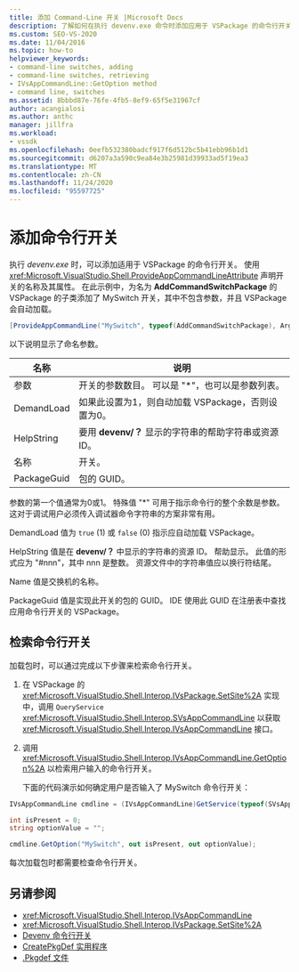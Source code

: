 ```yaml
---
title: 添加 Command-Line 开关 |Microsoft Docs
description: 了解如何在执行 devenv.exe 命令时添加应用于 VSPackage 的命令行开关。
ms.custom: SEO-VS-2020
ms.date: 11/04/2016
ms.topic: how-to
helpviewer_keywords:
- command-line switches, adding
- command-line switches, retrieving
- IVsAppCommandLine::GetOption method
- command line, switches
ms.assetid: 8bbbd87e-76fe-4fb5-8ef9-65f5e31967cf
author: acangialosi
ms.author: anthc
manager: jillfra
ms.workload:
- vssdk
ms.openlocfilehash: 0eefb532380badcf917f6d512bc5b41ebb96b1d1
ms.sourcegitcommit: d6207a3a590c9ea84e3b25981d39933ad5f19ea3
ms.translationtype: MT
ms.contentlocale: zh-CN
ms.lasthandoff: 11/24/2020
ms.locfileid: "95597725"
---
```

# <a name="add-command-line-switches"></a>添加命令行开关
执行 *devenv.exe* 时，可以添加适用于 VSPackage 的命令行开关。 使用 <xref:Microsoft.VisualStudio.Shell.ProvideAppCommandLineAttribute> 声明开关的名称及其属性。 在此示例中，为名为 **AddCommandSwitchPackage** 的 VSPackage 的子类添加了 MySwitch 开关，其中不包含参数，并且 VSPackage 会自动加载。

```csharp
[ProvideAppCommandLine("MySwitch", typeof(AddCommandSwitchPackage), Arguments = "0", DemandLoad = 1)]
```

 以下说明显示了命名参数。

|名称|说明|
|-|-|
| 参数 | 开关的参数数目。 可以是 "*"，也可以是参数列表。 |
| DemandLoad | 如果此设置为1，则自动加载 VSPackage，否则设置为0。 |
| HelpString | 要用 **devenv/？** 显示的字符串的帮助字符串或资源 ID。 |
| 名称 | 开关。 |
| PackageGuid | 包的 GUID。 |

 参数的第一个值通常为0或1。 特殊值 "*" 可用于指示命令行的整个余数是参数。 这对于调试用户必须传入调试器命令字符串的方案非常有用。

 DemandLoad 值为 `true` (1) 或 `false` (0) 指示应自动加载 VSPackage。

 HelpString 值是在 **devenv/？** 中显示的字符串的资源 ID。 帮助显示。 此值的形式应为 "#nnn"，其中 nnn 是整数。 资源文件中的字符串值应以换行符结尾。

 Name 值是交换机的名称。

 PackageGuid 值是实现此开关的包的 GUID。 IDE 使用此 GUID 在注册表中查找应用命令行开关的 VSPackage。

## <a name="retrieve-command-line-switches"></a>检索命令行开关
 加载包时，可以通过完成以下步骤来检索命令行开关。

1. 在 VSPackage 的 <xref:Microsoft.VisualStudio.Shell.Interop.IVsPackage.SetSite%2A> 实现中，调用 `QueryService` <xref:Microsoft.VisualStudio.Shell.Interop.SVsAppCommandLine> 以获取 <xref:Microsoft.VisualStudio.Shell.Interop.IVsAppCommandLine> 接口。

2. 调用 <xref:Microsoft.VisualStudio.Shell.Interop.IVsAppCommandLine.GetOption%2A> 以检索用户输入的命令行开关。

   下面的代码演示如何确定用户是否输入了 MySwitch 命令行开关：

```csharp
IVsAppCommandLine cmdline = (IVsAppCommandLine)GetService(typeof(SVsAppCommandLine));

int isPresent = 0;
string optionValue = "";

cmdline.GetOption("MySwitch", out isPresent, out optionValue);
```

 每次加载包时都需要检查命令行开关。

## <a name="see-also"></a>另请参阅
- <xref:Microsoft.VisualStudio.Shell.Interop.IVsAppCommandLine>
- <xref:Microsoft.VisualStudio.Shell.Interop.IVsPackage.SetSite%2A>
- [Devenv 命令行开关](../ide/reference/devenv-command-line-switches.md)
- [CreatePkgDef 实用程序](../extensibility/internals/createpkgdef-utility.md)
- [.Pkgdef 文件](https://devblogs.microsoft.com/visualstudio/whats-a-pkgdef-and-why/)
